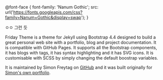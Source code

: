 @font-face {
  font-family: 'Nanum Gothic';
  src: url('https://fonts.googleapis.com/css?family=Nanum+Gothic&display=swap');
}

ㅇㅇ 그런 듯

Friday Theme is a theme for Jekyll using Bootstrap 4.4 designed to build a great personal web site with a portfolio, blog and project documentation. It is compatible with GitHub Pages. It supports all the Bootstrap components, it has blogs with tags, it has syntax highlighting and it has SVG icons. It is customisable with SCSS by simply changing the default boostrap variables.

It is maintained by Simon Freytag on [GitHub](https://github.com/sfreytag/friday-theme) and it was built originally for [Simon's own portfolio](http://www.freytag.org.uk).
